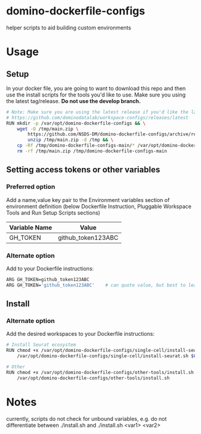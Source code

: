 # domino-dockerfile-configs
helper scripts to aid building custom environments

# Usage

## Setup

In your docker file, you are going to want to download this repo and then use the install scripts for the tools you'd like to use.
Make sure you using the latest tag/release. **Do not use the develop branch.**

```bash
# Note: Make sure you are using the latest release if you'd like the latest version of the workspaces
# https://github.com/dominodatalab/workspace-configs/releases/latest
RUN mkdir -p /var/opt/domino-dockerfile-configs && \
    wget -O /tmp/main.zip \
        https://github.com/NSDS-DM/domino-dockerfile-configs/archive/refs/heads/main.zip && \
        unzip /tmp/main.zip -d /tmp && \
    cp -Rf /tmp/domino-dockerfile-configs-main/* /var/opt/domino-dockerfile-configs && \
    rm -rf /tmp/main.zip /tmp/domino-dockerfile-configs-main
```

## Setting access tokens or other variables

### Preferred option
Add a name,value key pair to the Environment variables section of environment definition (below Dockerfile Instruction, Pluggable Workspace Tools and 
Run Setup Scripts sections)

| Variable Name | Value |
| --- | --- |
| GH_TOKEN | github_token123ABC |

### Alternate option

Add to your Dockerfile instructions:

```bash
ARG GH_TOKEN=github_token123ABC
ARG GH_TOKEN='github_token123ABC'    # can quote value, but best to leave unqouted for consistency to GUI key,value option (preferred)
```

## Install

### Alternate option

Add the desired workspaces to your Dockerfile instructions:

```bash
# Install Seurat ecosystem
RUN chmod +x /var/opt/domino-dockerfile-configs/single-cell/install-seurat.sh && \
    /var/opt/domino-dockerfile-configs/single-cell/install-seurat.sh $GH_TOKEN

# Other
RUN chmod +x /var/opt/domino-dockerfile-configs/other-tools/install.sh && \
    /var/opt/domino-dockerfile-configs/other-tools/install.sh
```

# Notes

currently, scripts do not check for unbound variables, e.g. do not differentiate between ./install.sh and ./install.sh \<var1\> \<var2\>
